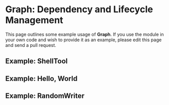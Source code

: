 
# Graph: Dependency and Lifecycle Management

This page outlines some example usage of __Graph__. If you use the module
in your own code and wish to provide it as an example, please edit this
page and send a pull request.

## Example: ShellTool

## Example: Hello, World

## Example: RandomWriter
